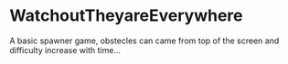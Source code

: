 # WatchoutTheyareEverywhere
A basic spawner game, obstecles can came from top of the screen and difficulty increase with time...
